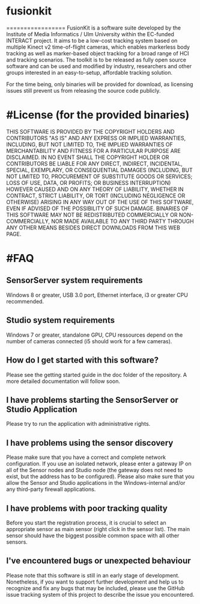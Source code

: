 # fusionkit
=================
FusionKit is a software suite developed by the Institute of Media Informatics / Ulm University within the EC-funded INTERACT project. It aims to be a low-cost tracking system based on multiple Kinect v2 time-of-flight cameras, which enables markerless body tracking as well as marker-based object tracking for a broad range of HCI and tracking scenarios. The toolkit is to be released as fully open source software and can be used and modified by industry, researchers and other groups interested in an easy-to-setup, affordable tracking solution.

For the time being, only binaries will be provided for download, as licensing issues still prevent us from releasing the source code publicly.

#License (for the provided binaries)
====================================
THIS SOFTWARE IS PROVIDED BY THE COPYRIGHT HOLDERS AND CONTRIBUTORS "AS IS" AND ANY EXPRESS OR IMPLIED WARRANTIES, INCLUDING, BUT NOT LIMITED TO, THE IMPLIED WARRANTIES OF MERCHANTABILITY AND FITNESS FOR A PARTICULAR PURPOSE ARE DISCLAIMED. IN NO EVENT SHALL THE COPYRIGHT HOLDER OR CONTRIBUTORS BE LIABLE FOR ANY DIRECT, INDIRECT, INCIDENTAL, SPECIAL, EXEMPLARY, OR CONSEQUENTIAL DAMAGES (INCLUDING, BUT NOT LIMITED TO, PROCUREMENT OF SUBSTITUTE GOODS OR SERVICES; LOSS OF USE, DATA, OR PROFITS; OR BUSINESS INTERRUPTION) HOWEVER CAUSED AND ON ANY THEORY OF LIABILITY, WHETHER IN CONTRACT, STRICT LIABILITY, OR TORT (INCLUDING NEGLIGENCE OR OTHERWISE) ARISING IN ANY WAY OUT OF THE USE OF THIS SOFTWARE, EVEN IF ADVISED OF THE POSSIBILITY OF SUCH DAMAGE. BINARIES OF THIS SOFTWARE MAY NOT BE REDISTRIBUTED COMMERCIALLY OR NON-COMMERCIALLY, NOR MADE AVAILABLE TO ANY THIRD PARTY THROUGH ANY OTHER MEANS BESIDES DIRECT DOWNLOADS FROM THIS WEB PAGE.

#FAQ
=================================
## SensorServer system requirements
Windows 8 or greater, USB 3.0 port, Ethernet interface, i3 or greater CPU recommended.

## Studio system requirements
Windows 7 or greater, standalone GPU, CPU ressources depend on the number of cameras connected (i5 should work for a few cameras).

## How do I get started with this software?
Please see the getting started guide in the doc folder of the repository. A more detailed documentation will follow soon.

## I have problems starting the SensorServer or Studio Application
Please try to run the application with administrative rights.

## I have problems using the sensor discovery
Please make sure that you have a correct and complete network configuration. If you use an isolated network, please enter a gateway IP on all of the Sensor nodes and Studio node (the gateway does not need to exist, but the address has to be configured). Please also make sure that you allow the Sensor and Studio applications in the Windows-internal and/or any third-party firewall applications.

## I have problems with poor tracking quality
Before you start the registration process, it is crucial to select an appropriate sensor as main sensor (right click in the sensor list). The main sensor should have the biggest possible common space with all other sensors.

## I've encountered bugs or unexpected behaviour
Please note that this software is still in an early stage of development. Nonetheless, if you want to support further development and help us to recognize and fix any bugs that may be included, please use the GitHub issue tracking system of this project to describe the issue you encountered. 
